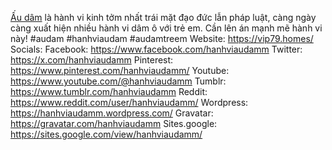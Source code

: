 <a href="https://vip79.homes/">Ấu dâm</a> là hành vi kinh tởm nhất trái mặt đạo đức lẫn pháp luật, càng ngày càng xuất hiện nhiều hành vi dâm ô với trẻ em. Cần lên án mạnh mẽ hành vi này!
#audam #hanhviaudam #audamtreem
Website: <a href="https://vip79.homes/">https://vip79.homes/</a>
Socials:
Facebook: <a href="https://www.facebook.com/hanhviaudamm">https://www.facebook.com/hanhviaudamm</a>
Twitter: <a href="https://x.com/hanhviaudamm">https://x.com/hanhviaudamm</a>
Pinterest: <a href="https://www.pinterest.com/hanhviaudamm/">https://www.pinterest.com/hanhviaudamm/</a>
Youtube: <a href="https://www.youtube.com/@hanhviaudamm">https://www.youtube.com/@hanhviaudamm</a>
Tumblr: <a href="https://www.tumblr.com/hanhviaudamm">https://www.tumblr.com/hanhviaudamm</a>
Reddit: <a href="https://www.reddit.com/user/hanhviaudamm/">https://www.reddit.com/user/hanhviaudamm/</a>
Wordpress: <a href="https://hanhviaudamm.wordpress.com/">https://hanhviaudamm.wordpress.com/</a>
Gravatar: <a href="https://gravatar.com/hanhviaudamm">https://gravatar.com/hanhviaudamm</a>
Sites.google: <a href="https://sites.google.com/view/hanhviaudamm/">https://sites.google.com/view/hanhviaudamm/</a>